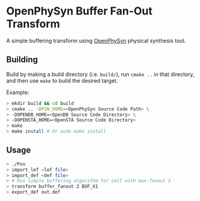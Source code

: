 # OpenPhySyn Buffer Fan-Out Transform

A simple buffering transform using [OpenPhySyn](https://github.com/The-OpenROAD-Project/OpenPhySyn) physical synthesis tool.

## Building

Build by making a build directory (i.e. `build/`), run `cmake ..` in that directory, and then use `make` to build the desired target.

Example:

```bash
> mkdir build && cd build
> cmake .. -DPSN_HOME=<OpenPhySyn Source Code Path> \
> -DOPENDB_HOME=<OpenDB Source Code Directory> \
> -DOPENSTA_HOME=<OpenSTA Source Code Directory>
> make
> make install # Or sudo make install
```

## Usage

```bash
> ./Psn
> import_lef <lef file>
> import_def <def file>
> # Run simple buffering algorithm for cell with max-fanout 2
> transform buffer_fanout 2 BUF_X1
> export_def out.def
```
